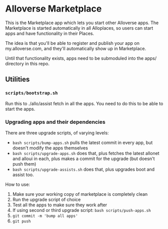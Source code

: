 # Alloverse Marketplace

This is the Marketplace app which lets you start other Alloverse apps. The Marketplace
is started automatically in all Alloplaces, so users can start apps and have functionality
in their Places.

The idea is that you'll be able to register and publish your app on my.alloverse.com,
and they'll automatically show up in Marketplace.

Until that functionality exists, apps need to be submoduled into the apps/ directory
in this repo.

## Utilities

### `scripts/bootstrap.sh`

Run this to ./allo/assist fetch in all the apps. You need to do this to be able
to start the apps.

### Upgrading apps and their dependencies

There are three upgrade scripts, of varying levels:

* `bash scripts/bump-apps.sh` pulls the latest commit in every app, but doesn't modify
  the apps themselves
* `bash scripts/upgrade-apps.sh` does that, plus fetches the latest allonet and alloui
  in each, plus makes a commit for the upgrade (but doesn't push them)
* `bash scripts/upgrade-assists.sh` does that, plus upgrades boot and assist too.

How to use:

1. Make sure your working copy of marketplace is completely clean
2. Run the upgrade script of choice
3. Test all the apps to make sure they work after
4. If using second or third upgrade script: `bash scripts/push-apps.sh`
5. `git commit -m 'bump all apps'`
6. `git push`
